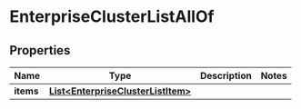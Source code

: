 

# EnterpriseClusterListAllOf


## Properties

Name | Type | Description | Notes
------------ | ------------- | ------------- | -------------
**items** | [**List&lt;EnterpriseClusterListItem&gt;**](EnterpriseClusterListItem.md) |  | 



